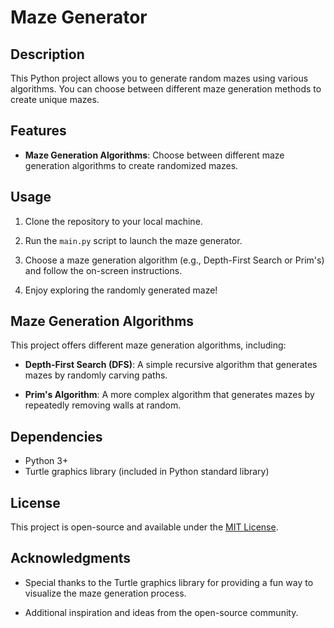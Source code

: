 # Maze Generator

## Description

This Python project allows you to generate random mazes using various algorithms. You can choose between different maze generation methods to create unique mazes.

## Features

- **Maze Generation Algorithms**: Choose between different maze generation algorithms to create randomized mazes.


## Usage

1. Clone the repository to your local machine.

2. Run the `main.py` script to launch the maze generator.

3. Choose a maze generation algorithm (e.g., Depth-First Search or Prim's) and follow the on-screen instructions.

4. Enjoy exploring the randomly generated maze!

## Maze Generation Algorithms

This project offers different maze generation algorithms, including:

- **Depth-First Search (DFS)**: A simple recursive algorithm that generates mazes by randomly carving paths.

- **Prim's Algorithm**: A more complex algorithm that generates mazes by repeatedly removing walls at random.

## Dependencies

- Python 3+
- Turtle graphics library (included in Python standard library)

## License

This project is open-source and available under the [MIT License](LICENSE).

## Acknowledgments

- Special thanks to the Turtle graphics library for providing a fun way to visualize the maze generation process.

- Additional inspiration and ideas from the open-source community.

